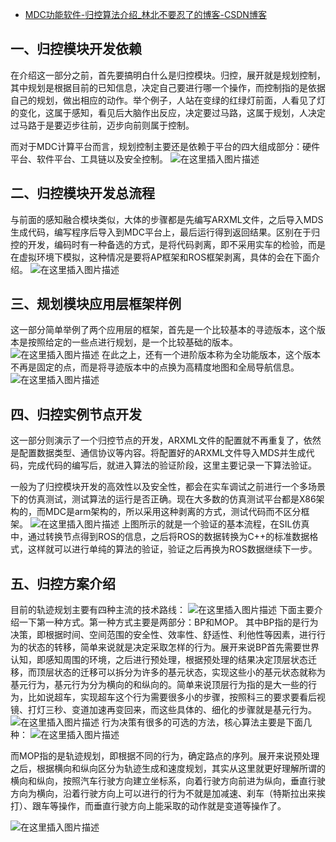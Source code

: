 - [MDC功能软件-归控算法介绍_林北不要忍了的博客-CSDN博客](https://blog.csdn.net/weixin_43849505/article/details/118333137)

## 一、归控模块开发依赖

在介绍这一部分之前，首先要搞明白什么是归控模块。归控，展开就是规划控制，其中规划是根据目前的已知信息，决定自己要进行哪一个操作，而控制指的是依据自己的规划，做出相应的动作。举个例子，人站在变绿的红绿灯前面，人看见了灯的变化，这属于感知，看见后大脑作出反应，决定要过马路，这属于规划，人决定过马路于是要迈步往前，迈步向前则属于控制。

而对于MDC计算平台而言，规划控制主要还是依赖于平台的四大组成部分：硬件平台、软件平台、工具链以及安全控制。
![在这里插入图片描述](https://img-blog.csdnimg.cn/20210629132313131.png?x-oss-process=image/watermark,type_ZmFuZ3poZW5naGVpdGk,shadow_10,text_aHR0cHM6Ly9ibG9nLmNzZG4ubmV0L3dlaXhpbl80Mzg0OTUwNQ==,size_16,color_FFFFFF,t_70)

## 二、归控模块开发总流程

与前面的感知融合模块类似，大体的步骤都是先编写ARXML文件，之后导入MDS生成代码，编写程序后导入到MDC平台上，最后运行得到返回结果。区别在于归控的开发，编码时有一种备选的方式，是将代码剥离，即不采用实车的检验，而是在虚拟环境下模拟，这种情况是要将AP框架和ROS框架剥离，具体的会在下面介绍。
![在这里插入图片描述](https://img-blog.csdnimg.cn/2021062913384592.png?x-oss-process=image/watermark,type_ZmFuZ3poZW5naGVpdGk,shadow_10,text_aHR0cHM6Ly9ibG9nLmNzZG4ubmV0L3dlaXhpbl80Mzg0OTUwNQ==,size_16,color_FFFFFF,t_70)

## 三、规划模块应用层框架样例

这一部分简单举例了两个应用层的框架，首先是一个比较基本的寻迹版本，这个版本是按照给定的一些点进行规划，是一个比较基础的版本。
![在这里插入图片描述](https://img-blog.csdnimg.cn/20210629134323135.png?x-oss-process=image/watermark,type_ZmFuZ3poZW5naGVpdGk,shadow_10,text_aHR0cHM6Ly9ibG9nLmNzZG4ubmV0L3dlaXhpbl80Mzg0OTUwNQ==,size_16,color_FFFFFF,t_70)
在此之上，还有一个进阶版本称为全功能版本，这个版本不再是固定的点，而是将寻迹版本中的点换为高精度地图和全局导航信息。
![在这里插入图片描述](https://img-blog.csdnimg.cn/20210629134448863.png?x-oss-process=image/watermark,type_ZmFuZ3poZW5naGVpdGk,shadow_10,text_aHR0cHM6Ly9ibG9nLmNzZG4ubmV0L3dlaXhpbl80Mzg0OTUwNQ==,size_16,color_FFFFFF,t_70)

## 四、归控实例节点开发

这一部分则演示了一个归控节点的开发，ARXML文件的配置就不再重复了，依然是配置数据类型、通信协议等内容。将配置好的ARXML文件导入MDS并生成代码，完成代码的编写后，就进入算法的验证阶段，这里主要记录一下算法验证。

一般为了归控模块开发的高效性以及安全性，都会在实车调试之前进行一个多场景下的仿真测试，测试算法的运行是否正确。现在大多数的仿真测试平台都是X86架构的，而MDC是arm架构的，所以采用这种剥离的方式，测试代码而不区分框架。
![在这里插入图片描述](https://img-blog.csdnimg.cn/20210629135224607.png?x-oss-process=image/watermark,type_ZmFuZ3poZW5naGVpdGk,shadow_10,text_aHR0cHM6Ly9ibG9nLmNzZG4ubmV0L3dlaXhpbl80Mzg0OTUwNQ==,size_16,color_FFFFFF,t_70)
上图所示的就是一个验证的基本流程，在SIL仿真中，通过转换节点得到ROS的信息，之后将ROS的数据转换为C++的标准数据格式，这样就可以进行单纯的算法的验证，验证之后再换为ROS数据继续下一步。

## 五、归控方案介绍

目前的轨迹规划主要有四种主流的技术路线：
![在这里插入图片描述](https://img-blog.csdnimg.cn/20210629135822664.png?x-oss-process=image/watermark,type_ZmFuZ3poZW5naGVpdGk,shadow_10,text_aHR0cHM6Ly9ibG9nLmNzZG4ubmV0L3dlaXhpbl80Mzg0OTUwNQ==,size_16,color_FFFFFF,t_70)
下面主要介绍一下第一种方式。第一种方式主要是两部分：BP和MOP。
其中BP指的是行为决策，即根据时间、空间范围的安全性、效率性、舒适性、利他性等因素，进行行为的状态的转移，简单来说就是决定采取怎样的行为。展开来说BP首先需要世界认知，即感知周围的环境，之后进行预处理，根据预处理的结果决定顶层状态迁移，而顶层状态的迁移可以拆分为许多的基元状态，实现这些小的基元状态就称为基元行为，基元行为分为横向的和纵向的。简单来说顶层行为指的是大一些的行为，比如说超车，实现超车这个行为需要很多小的步骤，按照科三的要求要看后视镜、打灯三秒、变道加速再变回来，而这些具体的、细化的步骤就是基元行为。
![在这里插入图片描述](https://img-blog.csdnimg.cn/20210629141123153.png?x-oss-process=image/watermark,type_ZmFuZ3poZW5naGVpdGk,shadow_10,text_aHR0cHM6Ly9ibG9nLmNzZG4ubmV0L3dlaXhpbl80Mzg0OTUwNQ==,size_16,color_FFFFFF,t_70)
行为决策有很多的可选的方法，核心算法主要是下面几种：
![在这里插入图片描述](https://img-blog.csdnimg.cn/20210629141219279.png?x-oss-process=image/watermark,type_ZmFuZ3poZW5naGVpdGk,shadow_10,text_aHR0cHM6Ly9ibG9nLmNzZG4ubmV0L3dlaXhpbl80Mzg0OTUwNQ==,size_16,color_FFFFFF,t_70)

而MOP指的是轨迹规划，即根据不同的行为，确定路点的序列。展开来说预处理之后，根据横向和纵向区分为轨迹生成和速度规划，其实从这里就更好理解所谓的横向和纵向，按照汽车行驶方向建立坐标系，向着行驶方向前进为纵向，垂直行驶方向为横向，沿着行驶方向上可以进行的行为不就是加减速、刹车（特斯拉出来挨打）、跟车等操作，而垂直行驶方向上能采取的动作就是变道等操作了。

![在这里插入图片描述](https://img-blog.csdnimg.cn/20210629142014294.png?x-oss-process=image/watermark,type_ZmFuZ3poZW5naGVpdGk,shadow_10,text_aHR0cHM6Ly9ibG9nLmNzZG4ubmV0L3dlaXhpbl80Mzg0OTUwNQ==,size_16,color_FFFFFF,t_70)
